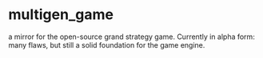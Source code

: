 # multigen_game
a mirror for the open-source grand strategy game. Currently in alpha form: many flaws, but still a solid foundation for the game engine.
